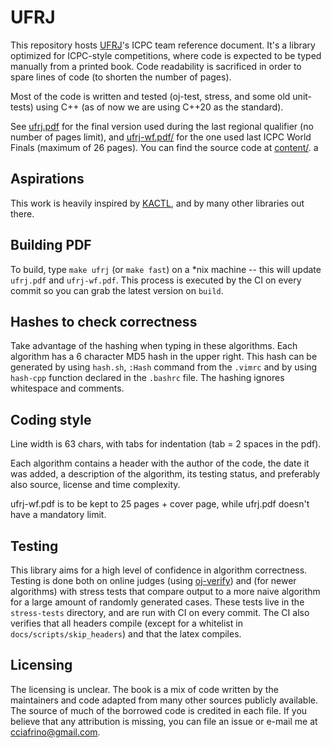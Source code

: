 # UFRJ

This repository hosts [UFRJ](https://en.wikipedia.org/wiki/Federal_University_of_Rio_de_Janeiro)'s ICPC team reference document.
It's a library optimized for ICPC-style competitions, where code is
expected to be typed manually from a printed book. Code readability is sacrificed in
order to spare lines of code (to shorten the number of pages).

Most of the code is written and tested (oj-test, stress, and some old unit-tests) 
using C++ (as of now we are using C++20 as the standard).

See [ufrj.pdf](https://github.com/cciafrino/icpc-book/tree/main/ufrj.pdf) for the final version used during the last regional qualifier (no number of pages limit),
and [ufrj-wf.pdf/](https://github.com/cciafrino/icpc-book/tree/main/ufrj-wf.pdf) for the one used last ICPC World Finals (maximum of 26 pages).
You can find the source code at [content/](https://github.com/cciafrino/icpc-book/tree/main/content).
a
## Aspirations

This work is heavily inspired by [KACTL](https://github.com/kth-competitive-programming/kactl), and by many other libraries out there.


## Building PDF

To build, type `make ufrj` (or `make fast`) on a \*nix machine -- this will update `ufrj.pdf` and `ufrj-wf.pdf`. This process is executed by the CI on every commit so you can grab the latest version on `build`.

## Hashes to check correctness

Take advantage of the hashing when typing in these algorithms. Each
algorithm has a 6 character MD5 hash in the upper right. This hash can be
generated by using `hash.sh`, `:Hash` command from the `.vimrc` and by using `hash-cpp` function declared in the `.bashrc` file. The
hashing ignores whitespace and comments.

## Coding style

Line width is 63 chars, with tabs for indentation (tab = 2 spaces in the pdf).

Each algorithm contains a header with the author of the code, the date it
was added, a description of the algorithm, its testing status, and preferably also
source, license and time complexity.

ufrj-wf.pdf is to be kept to 25 pages + cover page, while ufrj.pdf doesn't have a mandatory limit.

## Testing

This library aims for a high level of confidence in algorithm correctness.
Testing is done both on online judges (using [oj-verify](https://github.com/online-judge-tools/verification-helper)) and (for newer algorithms) with stress tests
that compare output to a more naive algorithm for a large amount of randomly generated cases.
These tests live in the `stress-tests` directory, and are run with CI on every commit. The CI also verifies that all headers compile (except for a whitelist in `docs/scripts/skip_headers`) and that the latex compiles.

## Licensing

The licensing is unclear. The book is a mix of code written by the maintainers and
code adapted from many other sources publicly available. The source of much of the borrowed code is credited in each file. If you believe that any attribution is missing, you can file an issue or e-mail me at [cciafrino@gmail.com](mailto:cciafrino@gmail.com?subject=[Github]%20ICPC-book%20source%20credits).

